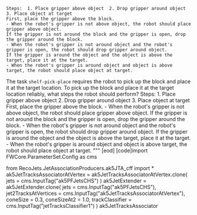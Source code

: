 
    Steps:  1. Place gripper above object  2. Drop gripper around object  3. Place object at target
    First, place the gripper above the block.
    - When the robot's gripper is not above object, the robot should place gripper above object.
    If the gripper is not around the block and the gripper is open, drop the gripper around the block.
    - When the robot's gripper is not around object and the robot's gripper is open, the robot should drop gripper around object.
    If the gripper is around the object and the object is above the target, place it at the target.
    - When the robot's gripper is around object and object is above target, the robot should place object at target.

The task `shelf-pick-place` requires the robot to pick up the block and place it at the target location.
To pick up the block and place it at the target location reliably, what steps the robot should perform?
    Steps:  1. Place gripper above object  2. Drop gripper around object  3. Place object at target
    First, place the gripper above the block.
    - When the robot's gripper is not above object, the robot should place gripper above object.
    If the gripper is not around the block and the gripper is open, drop the gripper around the block.
    - When the robot's gripper is not around object and the robot's gripper is open, the robot should drop gripper around object.
    If the gripper is around the object and the object is above the target, place it at the target.
    - When the robot's gripper is around object and object is above target, the robot should place object at target.
"""
[eod] [code]import FWCore.ParameterSet.Config as cms

from RecoJets.JetAssociationProducers.ak5JTA_cff import *
ak5JetTracksAssociatorAtVertex = ak5JetTracksAssociatorAtVertex.clone(
    jets = cms.InputTag("ak5PFJetsCHS")
)
ak5JetExtender = ak5JetExtender.clone(
    jets = cms.InputTag("ak5PFJetsCHS"),
    jet2TracksAtVertices = cms.InputTag("ak5JetTracksAssociatorAtVertex"),
    coneSize = 0.3, 
    coneSizeAt2 = 1.0,
    trackClassifier = cms.InputTag("jetTracksClassifier1")
)
ak5JetTracksAssociator